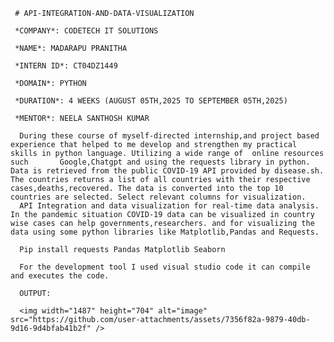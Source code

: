      # API-INTEGRATION-AND-DATA-VISUALIZATION 

     *COMPANY*: CODETECH IT SOLUTIONS

     *NAME*: MADARAPU PRANITHA

     *INTERN ID*: CT04DZ1449

     *DOMAIN*: PYTHON

     *DURATION*: 4 WEEKS (AUGUST 05TH,2025 TO SEPTEMBER 05TH,2025)

     *MENTOR*: NEELA SANTHOSH KUMAR

      During these course of myself-directed internship,and project based experience that helped to me develop and strengthen my practical skills in python language. Utilizing a wide range of  online resources such       Google,Chatgpt and using the requests library in python. Data is retrieved from the public COVID-19 API provided by disease.sh. The countries returns a list of all countries with their respective                    cases,deaths,recovered. The data is converted into the top 10 countries are selected. Select relevant columns for visualization.                                                                                                                                                       
      API Integration and data visualization for real-time data analysis. In the pandemic situation COVID-19 data can be visualized in country wise cases can help governments,researchers. and for visualizing the          data using some python libraries like Matplotlib,Pandas and Requests.

      Pip install requests Pandas Matplotlib Seaborn

      For the development tool I used visual studio code it can compile and executes the code.
      
      OUTPUT:

      <img width="1487" height="704" alt="image" src="https://github.com/user-attachments/assets/7356f82a-9879-40db-9d16-9d4bfab41b2f" />


